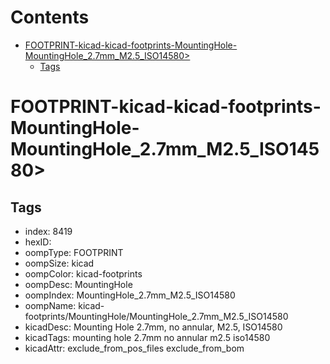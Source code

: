 



Contents
========

* [FOOTPRINT-kicad-kicad-footprints-MountingHole-MountingHole_2.7mm_M2.5_ISO14580>](#footprint-kicad-kicad-footprints-mountinghole-mountinghole_27mm_m25_iso14580)
	* [Tags](#tags)

# FOOTPRINT-kicad-kicad-footprints-MountingHole-MountingHole_2.7mm_M2.5_ISO14580>

## Tags

- index: 8419
- hexID: 
- oompType: FOOTPRINT
- oompSize: kicad
- oompColor: kicad-footprints
- oompDesc: MountingHole
- oompIndex: MountingHole_2.7mm_M2.5_ISO14580
- oompName: kicad-footprints/MountingHole/MountingHole_2.7mm_M2.5_ISO14580
- kicadDesc: Mounting Hole 2.7mm, no annular, M2.5, ISO14580
- kicadTags: mounting hole 2.7mm no annular m2.5 iso14580
- kicadAttr: exclude_from_pos_files exclude_from_bom
